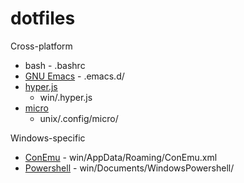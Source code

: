 # dotfiles

Cross-platform
- bash - .bashrc
- [GNU Emacs][emacs-site] - .emacs.d/
- [hyper.js][hyper-github]
    - win/.hyper.js
- [micro][micro-github]
    - unix/.config/micro/

Windows-specific
- [ConEmu][conemu-github] - win/AppData/Roaming/ConEmu.xml
- [Powershell][powershell-github] - win/Documents/WindowsPowershell/

[micro-github]: https://github.com/zyedidia/micro
[conemu-github]: https://github.com/Maximus5/ConEmu
[emacs-site]: https://www.gnu.org/software/emacs/
[powershell-github]:  https://github.com/PowerShell/PowerShell
[hyper-github]: https://github.com/zeit/hyper
